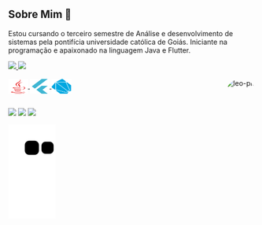 ##  Sobre Mim 🚀

Estou cursando o terceiro semestre de Análise e desenvolvimento de sistemas pela pontifícia universidade católica de Goiás. Iniciante na programação e apaixonado na linguagem Java e Flutter.
 
 <a href="https://github.com/leozinh0">
  <img height="180em" src="https://github-readme-stats.vercel.app/api?username=leozinh0&show_icons=true&theme=dark&include_all_commits=true&count_private=true"/>
  <img height="180em" src="https://github-readme-stats.vercel.app/api/top-langs/?username=leozinh0&layout=compact&langs_count=7&theme=dark"/>
</div>
<div style="display: inline_block"><br>
  <img align="center" alt="Léo-Java=" height="30" width="40" src="https://raw.githubusercontent.com/devicons/devicon/master/icons/java/java-plain.svg">
  <img align="center" alt="Léo-Flutter" height="30" width="40" src="https://raw.githubusercontent.com/devicons/devicon/master/icons/flutter/flutter-plain.svg">
  <img align="center" alt="Léo-Dart" height="30" width="40" src="https://raw.githubusercontent.com/devicons/devicon/master/icons/dart/dart-plain.svg">
  <img align="right" alt = "leo-pic" height = "150" style = "border-radius:200px;" src="https://i.pinimg.com/564x/2b/50/4d/2b504d127d7f3af4f115fecf09ba659f.jpg">
</div>
  
##

  
<div>
  <a href="https://www.instagram.com/leozinho_otto/" target="_blank"><img src="https://img.shields.io/badge/-Instagram-%23E4405F?style=for -the-badge&logo=instagram&logoColor=white" target="_blank"></a>
  <a href = "mailto:leonardootto05@gmail.com"><img src="https://img.shields.io/badge/-Gmail-%23333?style=for-the-badge&logo=gmail&logoColor=white" destino ="_blank"></a>
  <a href="https://www.linkedin.com/in/leozinh0" target="_blank"><img src="https://img.shields.io/badge/-LinkedIn-%230077B5?style= for-the-badge&logo=linkedin&logoColor=white" target="_blank"></a>
  
   ![Animação de cobra](https://github.com/rafaballerini/rafaballerini/blob/output/github-contribution-grid-snake.svg)

</div>
